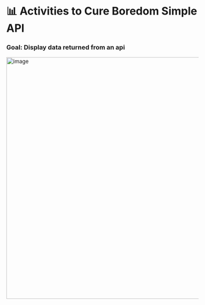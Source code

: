 # 📊 Activities to Cure Boredom Simple API 

### Goal: Display data returned from an api

<img width="1007" height="634" alt="image" src="https://github.com/user-attachments/assets/24567501-387d-4d04-8cc8-10a763c653ab" />
